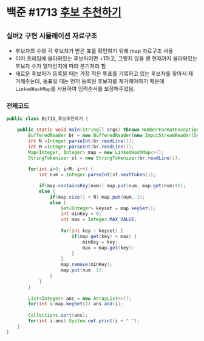 # 백준 #1713 [후보 추천하기](https://www.acmicpc.net/problem/1713)
`실버2` `구현` `시뮬레이션` `자료구조`
---
- 후보자의 수와 각 후보자가 받은 표를 확인하기 위해 map 자료구조 사용
- 이미 프레임에 올라와있는 후보자이면 +1하고, 그렇지 않을 땐 현재까지 올라와있는 후보자 수가 얼마인지에 따라 분기처리 함
- 새로운 후보자가 등록될 때는 가장 적은 투표를 기록하고 있는 후보자를 찾아서 제거해주는데, 동표일 때는 먼저 등록된 후보자를 제거해야하기 때문에 `LinkedHashMap`를 사용하여 입력순서를 보장해주었음.

### 전체코드
```java
public class B1713_후보추천하기 {

	public static void main(String[] args) throws NumberFormatException, IOException {
		BufferedReader br = new BufferedReader(new InputStreamReader(System.in));
		int N =Integer.parseInt(br.readLine());
		int M =Integer.parseInt(br.readLine());
		Map<Integer, Integer> map = new LinkedHashMap<>();
		StringTokenizer st = new StringTokenizer(br.readLine());
		
		for(int i=0; i<M; i++) {
			int num = Integer.parseInt(st.nextToken());

			if(map.containsKey(num)) map.put(num, map.get(num)+1);
			else {
				if(map.size() < N) map.put(num, 1);
				else {
					Set<Integer> keyset = map.keySet();
					int minKey = 0;
					int max = Integer.MAX_VALUE;
					
					for(int key : keyset) {
						if(map.get(key) < max) {
							minKey = key;
							max = map.get(key);
						}
					}
					map.remove(minKey);
					map.put(num, 1);
				}
			}
		}
		
		List<Integer> ans = new ArrayList<>();
		for(int i:map.keySet()) ans.add(i);
		
		Collections.sort(ans);
		for(int i:ans) System.out.print(i + " ");
	}
}

```
